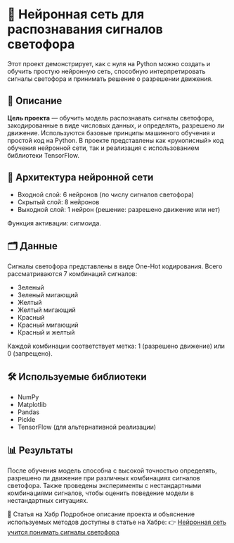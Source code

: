 # 🚦 Нейронная сеть для распознавания сигналов светофора
Этот проект демонстрирует, как с нуля на Python можно создать и обучить простую нейронную сеть, способную интерпретировать сигналы светофора и принимать решение о разрешении движения.

## 📌 Описание
**Цель проекта** — обучить модель распознавать сигналы светофора, закодированные в виде числовых данных, и определять, разрешено ли движение. Используются базовые принципы машинного обучения и простой код на Python. В проекте представлены как «рукописный» код обучения нейронной сети, так и реализация с использованием библиотеки TensorFlow.

## 🧠 Архитектура нейронной сети
- Входной слой: 6 нейронов (по числу сигналов светофора)
- Скрытый слой: 8 нейронов
- Выходной слой: 1 нейрон (решение: разрешено движение или нет)

Функция активации: сигмоида.

## 🗂️ Данные
Сигналы светофора представлены в виде One-Hot кодирования. Всего рассматриваются 7 комбинаций сигналов:
- Зеленый
- Зеленый мигающий
- Желтый
- Желтый мигающий
- Красный
- Красный мигающий
- Красный и желтый

Каждой комбинации соответствует метка: 1 (разрешено движение) или 0 (запрещено).

## 🛠️ Используемые библиотеки
- NumPy
- Matplotlib
- Pandas
- Pickle
- TensorFlow (для альтернативной реализации)

## 📊 Результаты
После обучения модель способна с высокой точностью определять, разрешено ли движение при различных комбинациях сигналов светофора. Также проведены эксперименты с нестандартными комбинациями сигналов, чтобы оценить поведение модели в нестандартных ситуациях.

📄 Статья на Хабр
Подробное описание проекта и объяснение используемых методов доступны в статье на Хабре:
👉 [Нейронная сеть учится понимать сигналы светофора](https://habr.com/ru/articles/849414/)
